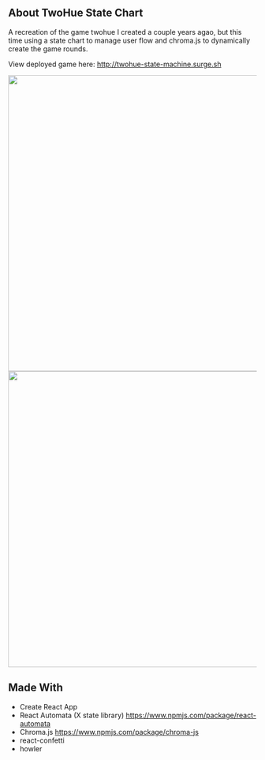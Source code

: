 ## About TwoHue State Chart

A recreation of the game twohue I created a couple years agao, but this time using a state chart to manage user flow and chroma.js to dynamically create the game rounds.

View deployed game here: http://twohue-state-machine.surge.sh

<img src="https://i.imgur.com/iaWzlC8.png" width="600">
<img src="https://i.imgur.com/i91exEK.png" width="600">

## Made With
- Create React App
- React Automata (X state library) https://www.npmjs.com/package/react-automata
- Chroma.js https://www.npmjs.com/package/chroma-js
- react-confetti
- howler

